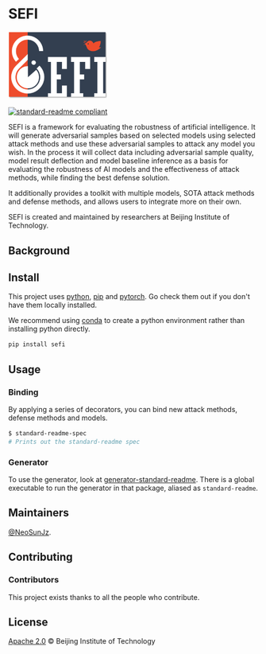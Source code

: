# SEFI
<img src="https://github.com/NeoSunJZ/Canary_Master/blob/main/logo.png?raw=true" width="200" alt="">

[![standard-readme compliant](https://img.shields.io/badge/readme%20style-standard-brightgreen.svg?style=flat-square)](https://github.com/RichardLitt/standard-readme)

SEFI is a framework for evaluating the robustness of artificial intelligence. It will generate adversarial samples based on selected models using selected attack methods and use these adversarial samples to attack any model you wish. In the process it will collect data including adversarial sample quality, model result deflection and model baseline inference as a basis for evaluating the robustness of AI models and the effectiveness of attack methods, while finding the best defense solution.

It additionally provides a toolkit with multiple models, SOTA attack methods and defense methods, and allows users to integrate more on their own.

SEFI is created and maintained by researchers at Beijing Institute of Technology.

## Background

## Install

This project uses [python](https://www.python.org/), [pip](https://pypi.org/project/pip/) and [pytorch](https://pytorch.org/). Go check them out if you don't have them locally installed.

We recommend using [conda](https://github.com/conda/conda) to create a python environment rather than installing python directly.

```sh
pip install sefi
```

## Usage

### Binding

By applying a series of decorators, you can bind new attack methods, defense methods and models.

```sh
$ standard-readme-spec
# Prints out the standard-readme spec
```

### Generator

To use the generator, look at [generator-standard-readme](https://github.com/RichardLitt/generator-standard-readme). There is a global executable to run the generator in that package, aliased as `standard-readme`.

## Maintainers

[@NeoSunJz](https://github.com/NeoSunJz).

## Contributing

### Contributors

This project exists thanks to all the people who contribute.

## License

[Apache 2.0](LICENSE) © Beijing Institute of Technology